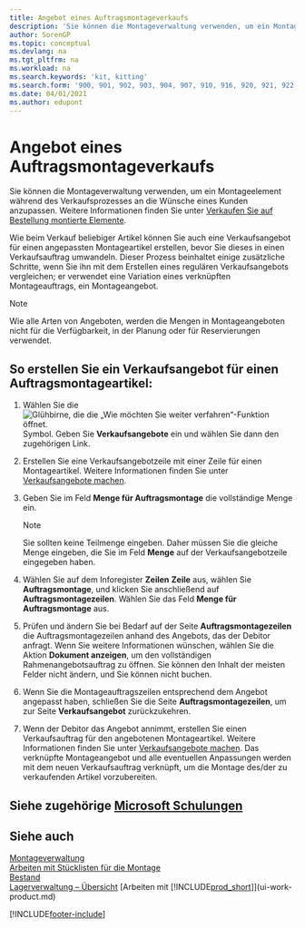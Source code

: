 ```yaml
---
title: Angebot eines Auftragsmontageverkaufs
description: 'Sie können die Montageverwaltung verwenden, um ein Montageelement während des Verkaufsprozesses an die Wünsche eines Kunden anzupassen.'
author: SorenGP
ms.topic: conceptual
ms.devlang: na
ms.tgt_pltfrm: na
ms.workload: na
ms.search.keywords: 'kit, kitting'
ms.search.form: '900, 901, 902, 903, 904, 907, 910, 916, 920, 921, 922, 923, 940, 941, 942, 930, 931, 932, 914, 915, 905'
ms.date: 04/01/2021
ms.author: edupont
---
```

# <a name="quote-an-assemble-to-order-sale" />Angebot eines Auftragsmontageverkaufs

Sie können die Montageverwaltung verwenden, um ein Montageelement während des Verkaufsprozesses an die Wünsche eines Kunden anzupassen. Weitere Informationen finden Sie unter [Verkaufen Sie auf Bestellung montierte Elemente](assembly-how-to-sell-items-assembled-to-order.md).  

Wie beim Verkauf beliebiger Artikel können Sie auch eine Verkaufsangebot für einen angepassten Montageartikel erstellen, bevor Sie dieses in einen Verkaufsauftrag umwandeln. Dieser Prozess beinhaltet einige zusätzliche Schritte, wenn Sie ihn mit dem Erstellen eines regulären Verkaufsangebots vergleichen; er verwendet eine Variation eines verknüpften Montageauftrags, ein Montageangebot.

> [!NOTE]  
>  Wie alle Arten von Angeboten, werden die Mengen in Montageangeboten nicht für die Verfügbarkeit, in der Planung oder für Reservierungen verwendet.  

## <a name="to-create-a-sales-quote-for-an-assemble-to-order-item" />So erstellen Sie ein Verkaufsangebot für einen Auftragsmontageartikel:

1.  Wählen Sie die ![Glühbirne, die die „Wie möchten Sie weiter verfahren“-Funktion öffnet.](media/ui-search/search_small.png "Wie möchten Sie weiter verfahren?") Symbol. Geben Sie **Verkaufsangebote** ein und wählen Sie dann den zugehörigen Link.  
2.  Erstellen Sie eine Verkaufsangebotzeile mit einer Zeile für einen Montageartikel. Weitere Informationen finden Sie unter [Verkaufsangebote machen](sales-how-make-offers.md).  
3.  Geben Sie im Feld **Menge für Auftragsmontage** die vollständige Menge ein.

    > [!NOTE]  
    >  Sie sollten keine Teilmenge eingeben. Daher müssen Sie die gleiche Menge eingeben, die Sie im Feld **Menge** auf der Verkaufsangebotzeile eingegeben haben.  

4.  Wählen Sie auf dem Inforegister **Zeilen** **Zeile** aus, wählen Sie **Auftragsmontage**, und klicken Sie anschließend auf **Auftragsmontagezeilen**. Wählen Sie das Feld **Menge für Auftragsmontage** aus.  
5.  Prüfen und ändern Sie bei Bedarf auf der Seite **Auftragsmontagezeilen** die Auftragsmontagezeilen anhand des Angebots, das der Debitor anfragt. Wenn Sie weitere Informationen wünschen, wählen Sie die Aktion **Dokument anzeigen**, um den vollständigen Rahmenangebotsauftrag zu öffnen. Sie können den Inhalt der meisten Felder nicht ändern, und Sie können nicht buchen.  
6.  Wenn Sie die Montageauftragszeilen entsprechend dem Angebot angepasst haben, schließen Sie die Seite **Auftragsmontagezeilen**, um zur Seite **Verkaufsangebot** zurückzukehren.  
7.  Wenn der Debitor das Angebot annimmt, erstellen Sie einen Verkaufsauftrag für den angebotenen Montageartikel. Weitere Informationen finden Sie unter [Verkaufsangebote machen](sales-how-make-offers.md). Das verknüpfte Montageangebot und alle eventuellen Anpassungen werden mit dem neuen Verkaufsauftrag verknüpft, um die Montage des/der zu verkaufenden Artikel vorzubereiten.  

## <a name="see-related-microsoft-trainingtrainingmodulesassemble-to-order-dynamics--business-central" />Siehe zugehörige [Microsoft Schulungen](/training/modules/assemble-to-order-dynamics-365-business-central/)

## <a name="see-also" />Siehe auch

[Montageverwaltung](assembly-assemble-items.md)  
[Arbeiten mit Stücklisten für die Montage](assembly-how-work-assembly-boms.md)  
[Bestand](inventory-manage-inventory.md)  
[Lagerverwaltung – Übersicht](design-details-warehouse-management.md)
[Arbeiten mit [!INCLUDE[prod_short](includes/prod_short.md)]](ui-work-product.md)


[!INCLUDE[footer-include](includes/footer-banner.md)]
